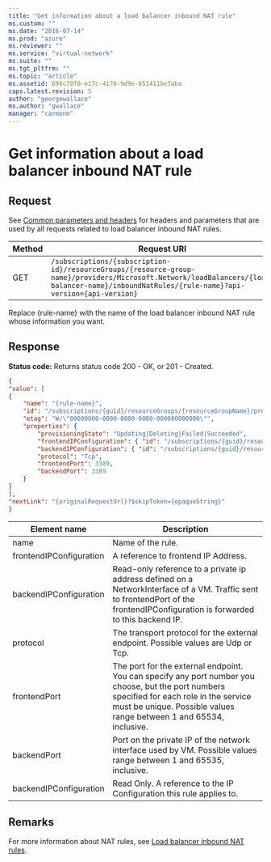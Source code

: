```yaml
---
title: "Get information about a load balancer inbound NAT rule"
ms.custom: ""
ms.date: "2016-07-14"
ms.prod: "azure"
ms.reviewer: ""
ms.service: "virtual-network"
ms.suite: ""
ms.tgt_pltfrm: ""
ms.topic: "article"
ms.assetid: 696c70f0-e17c-4170-9d9e-651411be7aba
caps.latest.revision: 5
author: "georgewallace"
ms.author: "gwallace"
manager: "carmonm"
---
```

# Get information about a load balancer inbound NAT rule
## Request  
 See [Common parameters and headers](load-balancer.md#bk_common) for headers and parameters that are used by all requests related to load balancer inbound NAT rules.  
  
|Method|Request URI|  
|------------|-----------------|  
|GET|`/subscriptions/{subscription-id}/resourceGroups/{resource-group-name}/providers/Microsoft.Network/loadBalancers/{load-balancer-name}/inboundNatRules/{rule-name}?api-version={api-version}`|  
  
 Replace {rule-name} with the name of the load balancer inbound NAT rule whose information you want.  
  
## Response  
 **Status code:** Returns status code 200 - OK, or 201 - Created.  
  
```json  
{  
"value": [  
{  
    "name": "{rule-name}",  
    "id": "/subscriptions/{guid}/resourceGroups/{resourceGroupName}/providers/Microsoft.Network/loadBalancers/myLB1/inboundNatRules/{rule-name}",  
    "etag": "W/\"00000000-0000-0000-0000-000000000000\"",  
    "properties": {   
        "provisioningState": "Updating|Deleting|Failed|Succeeded",  
        "frontendIPConfiguration": { "id": "/subscriptions/{guid}/resourceGroups/{resourceGroupName}/providers/Microsoft.Network/loadBalancers/myLB1/frontendIPConfigurations/ip1"},  
        "backendIPConfiguration": { "id": "/subscriptions/{guid}/resourceGroups/{resourceGroupName}/providers/Microsoft.Network/networkInterfaces/vm1nic1/ipConfigurations/ip1"},  
        "protocol": "Tcp",  
        "frontendPort": 3389,  
        "backendPort": 3389  
    }  
}  
],  
"nextLink": "{originalRequestUrl}?$skipToken={opaqueString}"  
}  
```  
  
|Element name|Description|  
|------------------|-----------------|  
|name|Name of the rule.|  
|frontendIPConfiguration|A reference to frontend IP Address.|  
|backendIPConfiguration|Read-only reference to a private ip address defined on a NetworkInterface of a VM. Traffic sent to frontendPort of the frontendIPConfiguration is forwarded to this backend IP.|  
|protocol|The transport protocol for the external endpoint. Possible values are Udp or Tcp.|  
|frontendPort|The port for the external endpoint. You can specify any port number you choose, but the port numbers specified for each role in the service must be unique. Possible values range between 1 and 65534, inclusive.|  
|backendPort|Port on the private IP of the network interface used by VM. Possible values range between 1 and 65535, inclusive.|  
|backendIPConfiguration|Read Only. A reference to the IP Configuration this rule applies to.|  
  
## Remarks  
 For more information about NAT rules, see [Load balancer inbound NAT rules](load-balancer-inbound-nat-rules.md).
